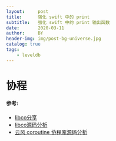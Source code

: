 ```yaml
---
layout:     post
title:      强化 swift 中的 print
subtitle:   强化 swift 中的 print 输出函数
date:       2020-03-11
author:     BY
header-img: img/post-bg-universe.jpg
catalog: true
tags:
    - leveldb
---
```


# 协程



#### 参考:

- [libco分享](http://purecpp.org/purecpp/static/64a819e99584452aab70a7f9c307717f.pdf)
- [libco源码分析](https://www.cyhone.com/articles/analysis-of-libco/)
- [云风 coroutine 协程库源码分析](https://www.cyhone.com/articles/analysis-of-cloudwu-coroutine/)

